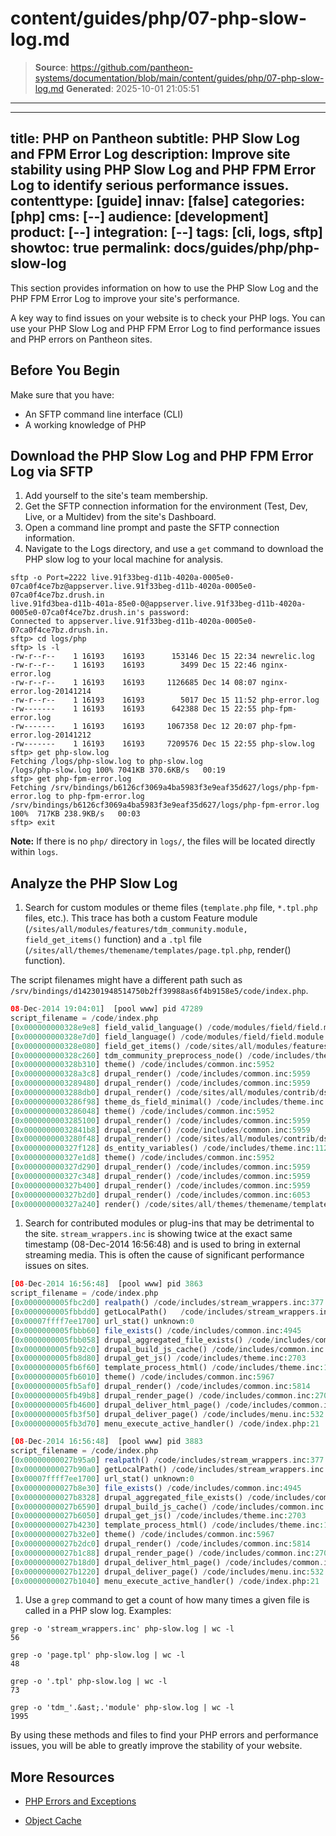 # content/guides/php/07-php-slow-log.md

> **Source**: https://github.com/pantheon-systems/documentation/blob/main/content/guides/php/07-php-slow-log.md
> **Generated**: 2025-10-01 21:05:51

---

---
title: PHP on Pantheon
subtitle: PHP Slow Log and FPM Error Log
description: Improve site stability using PHP Slow Log and PHP FPM Error Log to identify serious performance issues.
contenttype: [guide]
innav: [false]
categories: [php]
cms: [--]
audience: [development]
product: [--]
integration: [--]
tags: [cli, logs, sftp]
showtoc: true
permalink: docs/guides/php/php-slow-log
---

This section provides information on how to use the PHP Slow Log and the PHP FPM Error Log to improve your site's performance.

A key way to find issues on your website is to check your PHP logs. You can use your PHP Slow Log and PHP FPM Error Log to find performance issues and PHP errors on Pantheon sites.

## Before You Begin

Make sure that you have:

- An SFTP command line interface (CLI)
- A working knowledge of PHP

## Download the PHP Slow Log and PHP FPM Error Log via SFTP

1. Add yourself to the site's team membership.
1. Get the SFTP connection information for the environment (Test, Dev, Live, or a Multidev) from the site's Dashboard.
1. Open a command line prompt and paste the SFTP connection information.
1. Navigate to the Logs directory, and use a `get` command to download the PHP slow log to your local machine for analysis.

  ```bash{outputLines:2-20}
  sftp -o Port=2222 live.91f33beg-d11b-4020a-0005e0-07ca0f4ce7bz@appserver.live.91f33beg-d11b-4020a-0005e0-07ca0f4ce7bz.drush.in
  live.91fd3bea-d11b-401a-85e0-0@appserver.live.91f33beg-d11b-4020a-0005e0-07ca0f4ce7bz.drush.in's password:
  Connected to appserver.live.91f33beg-d11b-4020a-0005e0-07ca0f4ce7bz.drush.in.
  sftp> cd logs/php
  sftp> ls -l
  -rw-r--r--    1 16193    16193      153146 Dec 15 22:34 newrelic.log
  -rw-r--r--    1 16193    16193        3499 Dec 15 22:46 nginx-error.log
  -rw-r--r--    1 16193    16193     1126685 Dec 14 08:07 nginx-error.log-20141214
  -rw-r--r--    1 16193    16193        5017 Dec 15 11:52 php-error.log
  -rw-------    1 16193    16193      642388 Dec 15 22:55 php-fpm-error.log
  -rw-------    1 16193    16193     1067358 Dec 12 20:07 php-fpm-error.log-20141212
  -rw-------    1 16193    16193     7209576 Dec 15 22:55 php-slow.log
  sftp> get php-slow.log
  Fetching /logs/php-slow.log to php-slow.log
  /logs/php-slow.log 100% 7041KB 370.6KB/s   00:19
  sftp> get php-fpm-error.log
  Fetching /srv/bindings/b6126cf3069a4ba5983f3e9eaf35d627/logs/php-fpm-error.log to php-fpm-error.log
  /srv/bindings/b6126cf3069a4ba5983f3e9eaf35d627/logs/php-fpm-error.log                                                                              100%  717KB 238.9KB/s   00:03
  sftp> exit
  ```

  **Note:** If there is no `php/` directory in `logs/`, the files will be located directly within `logs`.

## Analyze the PHP Slow Log

1. Search for custom modules or theme files (`template.php` file, `*.tpl.php` files, etc.). This trace has both a custom Feature module (`/sites/all/modules/features/tdm_community.module, field_get_items()` function) and a `.tpl` file (`/sites/all/themes/themename/templates/page.tpl.php`, render() function).

  The script filenames might have a different path such as `/srv/bindings/d142301948514750b2ff39988as6f4b9158e5/code/index.php`.

  ```php
  08-Dec-2014 19:04:01]  [pool www] pid 47289
  script_filename = /code/index.php
  [0x000000000328e9e8] field_valid_language() /code/modules/field/field.multilingual.inc:269
  [0x000000000328e7d0] field_language() /code/modules/field/field.module:925
  [0x000000000328e080] field_get_items() /code/sites/all/modules/features/tdm_community/tdm_community.module:19
  [0x000000000328c260] tdm_community_preprocess_node() /code/includes/theme.inc:1125
  [0x000000000328b310] theme() /code/includes/common.inc:5952
  [0x000000000328a3c8] drupal_render() /code/includes/common.inc:5959
  [0x0000000003289480] drupal_render() /code/includes/common.inc:5959
  [0x0000000003288db0] drupal_render() /code/sites/all/modules/contrib/ds/modules/ds_extras/ds_extras.module:717
  [0x0000000003286f98] theme_ds_field_minimal() /code/includes/theme.inc:1161
  [0x0000000003286048] theme() /code/includes/common.inc:5952
  [0x0000000003285100] drupal_render() /code/includes/common.inc:5959
  [0x00000000032841b8] drupal_render() /code/includes/common.inc:5959
  [0x0000000003280f48] drupal_render() /code/sites/all/modules/contrib/ds/ds.module:747
  [0x000000000327f128] ds_entity_variables() /code/includes/theme.inc:1125
  [0x000000000327e1d8] theme() /code/includes/common.inc:5952
  [0x000000000327d290] drupal_render() /code/includes/common.inc:5959
  [0x000000000327c348] drupal_render() /code/includes/common.inc:5959
  [0x000000000327b400] drupal_render() /code/includes/common.inc:5959
  [0x000000000327b2d0] drupal_render() /code/includes/common.inc:6053
  [0x000000000327a240] render() /code/sites/all/themes/themename/templates/page.tpl.php:113
  ```

1. Search for contributed modules or plug-ins that may be detrimental to the site. `stream_wrappers.inc` is showing twice at the exact same timestamp (08-Dec-2014 16:56:48) and is used to bring in external streaming media. This is often the cause of significant performance issues on sites.

  ```php
  [08-Dec-2014 16:56:48]  [pool www] pid 3863
  script_filename = /code/index.php
  [0x0000000005fbc2d0] realpath() /code/includes/stream_wrappers.inc:377
  [0x0000000005fbbdd0] getLocalPath()   /code/includes/stream_wrappers.inc:695
  [0x00007ffff7ee1700] url_stat() unknown:0
  [0x0000000005fbbb60] file_exists() /code/includes/common.inc:4945
  [0x0000000005fbb058] drupal_aggregated_file_exists() /code/includes/common.inc:4994
  [0x0000000005fb92c0] drupal_build_js_cache() /code/includes/common.inc:4429
  [0x0000000005fb8d80] drupal_get_js() /code/includes/theme.inc:2703
  [0x0000000005fb6f60] template_process_html() /code/includes/theme.inc:1125
  [0x0000000005fb6010] theme() /code/includes/common.inc:5967
  [0x0000000005fb5af0] drupal_render() /code/includes/common.inc:5814
  [0x0000000005fb49b8] drupal_render_page() /code/includes/common.inc:2701
  [0x0000000005fb4600] drupal_deliver_html_page() /code/includes/common.inc:2589
  [0x0000000005fb3f50] drupal_deliver_page() /code/includes/menu.inc:532
  [0x0000000005fb3d70] menu_execute_active_handler() /code/index.php:21

  [08-Dec-2014 16:56:48]  [pool www] pid 3883
  script_filename = /code/index.php
  [0x00000000027b95a0] realpath() /code/includes/stream_wrappers.inc:377
  [0x00000000027b90a0] getLocalPath() /code/includes/stream_wrappers.inc:695
  [0x00007ffff7ee1700] url_stat() unknown:0
  [0x00000000027b8e30] file_exists() /code/includes/common.inc:4945
  [0x00000000027b8328] drupal_aggregated_file_exists() /code/includes/common.inc:4994
  [0x00000000027b6590] drupal_build_js_cache() /code/includes/common.inc:4429
  [0x00000000027b6050] drupal_get_js() /code/includes/theme.inc:2703
  [0x00000000027b4230] template_process_html() /code/includes/theme.inc:1125
  [0x00000000027b32e0] theme() /code/includes/common.inc:5967
  [0x00000000027b2dc0] drupal_render() /code/includes/common.inc:5814
  [0x00000000027b1c88] drupal_render_page() /code/includes/common.inc:2701
  [0x00000000027b18d0] drupal_deliver_html_page() /code/includes/common.inc:2589
  [0x00000000027b1220] drupal_deliver_page() /code/includes/menu.inc:532
  [0x00000000027b1040] menu_execute_active_handler() /code/index.php:21
  ```

1. Use a `grep` command to get a count of how many times a given file is called in a PHP slow log.  Examples:

  ```bash{outputLines:2}
  grep -o 'stream_wrappers.inc' php-slow.log | wc -l
  56
  ```

  ```bash{outputLines:2}
  grep -o 'page.tpl' php-slow.log | wc -l
  48
  ```

  ```bash{outputLines:2}
  grep -o '.tpl' php-slow.log | wc -l
  73
  ```

  ```bash{outputLines:2}
  grep -o 'tdm_'.&ast;.'module' php-slow.log | wc -l
  1995
  ```

By using these methods and files to find your PHP errors and performance issues, you will be able to greatly improve the stability of your website.

## More Resources

- [PHP Errors and Exceptions](/guides/php/php-errors)

- [Object Cache](/object-cache)
